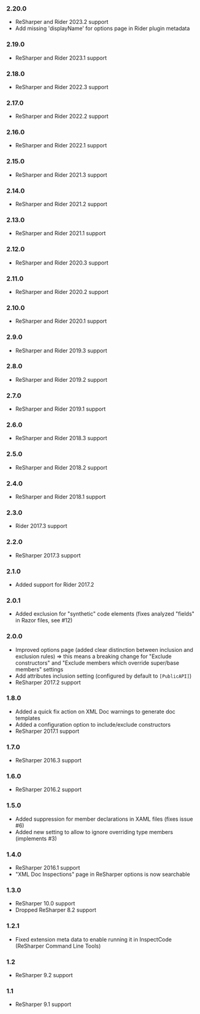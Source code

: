 ### 2.20.0 ###
- ReSharper and Rider 2023.2 support
- Add missing 'displayName' for options page in Rider plugin metadata

### 2.19.0 ###
- ReSharper and Rider 2023.1 support

### 2.18.0 ###
- ReSharper and Rider 2022.3 support

### 2.17.0 ###
- ReSharper and Rider 2022.2 support

### 2.16.0 ###
- ReSharper and Rider 2022.1 support

### 2.15.0 ###
- ReSharper and Rider 2021.3 support

### 2.14.0 ###
- ReSharper and Rider 2021.2 support

### 2.13.0 ###
- ReSharper and Rider 2021.1 support

### 2.12.0 ###
- ReSharper and Rider 2020.3 support

### 2.11.0 ###
- ReSharper and Rider 2020.2 support

### 2.10.0 ###
- ReSharper and Rider 2020.1 support

### 2.9.0 ###
- ReSharper and Rider 2019.3 support

### 2.8.0 ###
- ReSharper and Rider 2019.2 support

### 2.7.0 ###
- ReSharper and Rider 2019.1 support

### 2.6.0 ###
- ReSharper and Rider 2018.3 support

### 2.5.0 ###
- ReSharper and Rider 2018.2 support

### 2.4.0 ###
- ReSharper and Rider 2018.1 support

### 2.3.0 ###
- Rider 2017.3 support

### 2.2.0 ###
- ReSharper 2017.3 support

### 2.1.0 ###
- Added support for Rider 2017.2

### 2.0.1 ###
- Added exclusion for "synthetic" code elements (fixes analyzed "fields" in Razor files, see #12)

### 2.0.0 ###
- Improved options page (added clear distinction between inclusion and exclusion rules) => this means a breaking change for "Exclude constructors" and "Exclude members which override super/base members" settings
- Add attributes inclusion setting (configured by default to `[PublicAPI]`)
- ReSharper 2017.2 support

### 1.8.0 ###
- Added a quick fix action on XML Doc warnings to generate doc templates
- Added a configuration option to include/exclude constructors
- ReSharper 2017.1 support

### 1.7.0 ###
- ReSharper 2016.3 support

### 1.6.0 ###
- ReSharper 2016.2 support

### 1.5.0 ###
- Added suppression for member declarations in XAML files (fixes issue #6)
- Added new setting to allow to ignore overriding type members (implements #3)

### 1.4.0 ###
- ReSharper 2016.1 support
- "XML Doc Inspections" page in ReSharper options is now searchable

### 1.3.0 ###
- ReSharper 10.0 support
- Dropped ReSharper 8.2 support

### 1.2.1 ###
- Fixed extension meta data to enable running it in InspectCode (ReSharper Command Line Tools)

### 1.2 ###
- ReSharper 9.2 support

### 1.1 ###
- ReSharper 9.1 support
